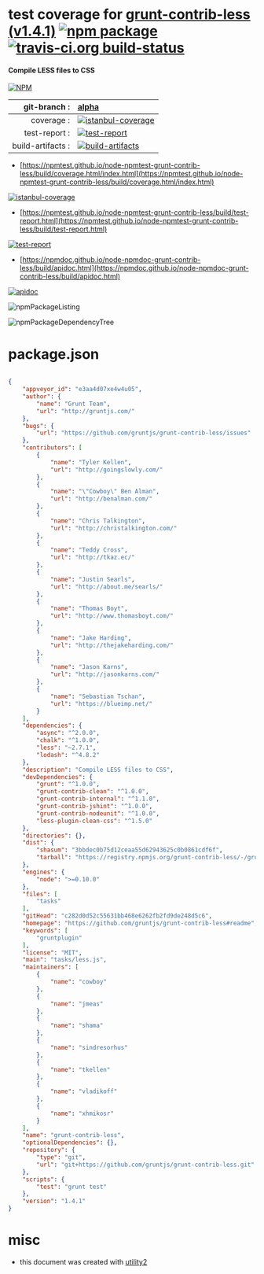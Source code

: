 # test coverage for  [grunt-contrib-less (v1.4.1)](https://github.com/gruntjs/grunt-contrib-less#readme)  [![npm package](https://img.shields.io/npm/v/npmtest-grunt-contrib-less.svg?style=flat-square)](https://www.npmjs.org/package/npmtest-grunt-contrib-less) [![travis-ci.org build-status](https://api.travis-ci.org/npmtest/node-npmtest-grunt-contrib-less.svg)](https://travis-ci.org/npmtest/node-npmtest-grunt-contrib-less)
#### Compile LESS files to CSS

[![NPM](https://nodei.co/npm/grunt-contrib-less.png?downloads=true&downloadRank=true&stars=true)](https://www.npmjs.com/package/grunt-contrib-less)

| git-branch : | [alpha](https://github.com/npmtest/node-npmtest-grunt-contrib-less/tree/alpha)|
|--:|:--|
| coverage : | [![istanbul-coverage](https://npmtest.github.io/node-npmtest-grunt-contrib-less/build/coverage.badge.svg)](https://npmtest.github.io/node-npmtest-grunt-contrib-less/build/coverage.html/index.html)|
| test-report : | [![test-report](https://npmtest.github.io/node-npmtest-grunt-contrib-less/build/test-report.badge.svg)](https://npmtest.github.io/node-npmtest-grunt-contrib-less/build/test-report.html)|
| build-artifacts : | [![build-artifacts](https://npmtest.github.io/node-npmtest-grunt-contrib-less/glyphicons_144_folder_open.png)](https://github.com/npmtest/node-npmtest-grunt-contrib-less/tree/gh-pages/build)|

- [https://npmtest.github.io/node-npmtest-grunt-contrib-less/build/coverage.html/index.html](https://npmtest.github.io/node-npmtest-grunt-contrib-less/build/coverage.html/index.html)

[![istanbul-coverage](https://npmtest.github.io/node-npmtest-grunt-contrib-less/build/screenCapture.buildCi.browser.%252Ftmp%252Fbuild%252Fcoverage.lib.html.png)](https://npmtest.github.io/node-npmtest-grunt-contrib-less/build/coverage.html/index.html)

- [https://npmtest.github.io/node-npmtest-grunt-contrib-less/build/test-report.html](https://npmtest.github.io/node-npmtest-grunt-contrib-less/build/test-report.html)

[![test-report](https://npmtest.github.io/node-npmtest-grunt-contrib-less/build/screenCapture.buildCi.browser.%252Ftmp%252Fbuild%252Ftest-report.html.png)](https://npmtest.github.io/node-npmtest-grunt-contrib-less/build/test-report.html)

- [https://npmdoc.github.io/node-npmdoc-grunt-contrib-less/build/apidoc.html](https://npmdoc.github.io/node-npmdoc-grunt-contrib-less/build/apidoc.html)

[![apidoc](https://npmdoc.github.io/node-npmdoc-grunt-contrib-less/build/screenCapture.buildCi.browser.%252Ftmp%252Fbuild%252Fapidoc.html.png)](https://npmdoc.github.io/node-npmdoc-grunt-contrib-less/build/apidoc.html)

![npmPackageListing](https://npmtest.github.io/node-npmtest-grunt-contrib-less/build/screenCapture.npmPackageListing.svg)

![npmPackageDependencyTree](https://npmtest.github.io/node-npmtest-grunt-contrib-less/build/screenCapture.npmPackageDependencyTree.svg)



# package.json

```json

{
    "appveyor_id": "e3aa4d07xe4w4u05",
    "author": {
        "name": "Grunt Team",
        "url": "http://gruntjs.com/"
    },
    "bugs": {
        "url": "https://github.com/gruntjs/grunt-contrib-less/issues"
    },
    "contributors": [
        {
            "name": "Tyler Kellen",
            "url": "http://goingslowly.com/"
        },
        {
            "name": "\"Cowboy\" Ben Alman",
            "url": "http://benalman.com/"
        },
        {
            "name": "Chris Talkington",
            "url": "http://christalkington.com/"
        },
        {
            "name": "Teddy Cross",
            "url": "http://tkaz.ec/"
        },
        {
            "name": "Justin Searls",
            "url": "http://about.me/searls/"
        },
        {
            "name": "Thomas Boyt",
            "url": "http://www.thomasboyt.com/"
        },
        {
            "name": "Jake Harding",
            "url": "http://thejakeharding.com/"
        },
        {
            "name": "Jason Karns",
            "url": "http://jasonkarns.com/"
        },
        {
            "name": "Sebastian Tschan",
            "url": "https://blueimp.net/"
        }
    ],
    "dependencies": {
        "async": "^2.0.0",
        "chalk": "^1.0.0",
        "less": "~2.7.1",
        "lodash": "^4.8.2"
    },
    "description": "Compile LESS files to CSS",
    "devDependencies": {
        "grunt": "^1.0.0",
        "grunt-contrib-clean": "^1.0.0",
        "grunt-contrib-internal": "^1.1.0",
        "grunt-contrib-jshint": "^1.0.0",
        "grunt-contrib-nodeunit": "^1.0.0",
        "less-plugin-clean-css": "^1.5.0"
    },
    "directories": {},
    "dist": {
        "shasum": "3bbdec0b75d12ceaa55d62943625c0b0861cdf6f",
        "tarball": "https://registry.npmjs.org/grunt-contrib-less/-/grunt-contrib-less-1.4.1.tgz"
    },
    "engines": {
        "node": ">=0.10.0"
    },
    "files": [
        "tasks"
    ],
    "gitHead": "c282d0d52c55631bb468e6262fb2fd9de248d5c6",
    "homepage": "https://github.com/gruntjs/grunt-contrib-less#readme",
    "keywords": [
        "gruntplugin"
    ],
    "license": "MIT",
    "main": "tasks/less.js",
    "maintainers": [
        {
            "name": "cowboy"
        },
        {
            "name": "jmeas"
        },
        {
            "name": "shama"
        },
        {
            "name": "sindresorhus"
        },
        {
            "name": "tkellen"
        },
        {
            "name": "vladikoff"
        },
        {
            "name": "xhmikosr"
        }
    ],
    "name": "grunt-contrib-less",
    "optionalDependencies": {},
    "repository": {
        "type": "git",
        "url": "git+https://github.com/gruntjs/grunt-contrib-less.git"
    },
    "scripts": {
        "test": "grunt test"
    },
    "version": "1.4.1"
}
```



# misc
- this document was created with [utility2](https://github.com/kaizhu256/node-utility2)
